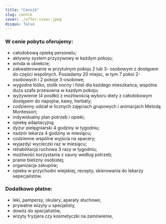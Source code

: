 ```yaml
---
title: "Cennik"
slug: cennik
cover: ./offer-cover.jpeg
disqus: false
---
```


### W cenie pobytu oferujemy:
- całodobową opiekę personelu;
- aktywny system przyzywowy w każdym pokoju;
- winda w obiekcie;
- zakwaterowanie w przytulnym pokoju 2 lub 3- osobowym z dostępem do części wspólnych. Posiadamy 20 miejsc, w tym 7 pokoi 2-osobowych i 2 pokoje 3-osobowe;
- wygodne łóżko, stolik nocny i fotel dla każdego mieszkańca, wspólna duża szafa przesuwna w każdym pokoju;
- wyżywienie (4 posiłki) z możliwością wyboru diety z całodobowym dostępem do napojów, kawy, herbaty;
- codzienny udział w licznych zajęciach grupowych i animacjach Metodą Montessori;
- indywidualny plan potrzeb i opieki;
- opiekę adaptacyjną;
- dyżur pielęgniarski 4 godziny w tygodniu;
- nadzór lekarza 4 godziny w miesiącu;
- codzienne wspólne wyjścia na spacery; 
- wyjazdy/ wycieczki raz w miesiącu;
- rehabilitacja ruchowa 3 razy w tygodniu;
- możliwość korzystania z sauny według potrzeb;
- pranie bielizny osobistej;
- organizacja zakupów;
- opieka w przychodni wiejskiej, recepty, skierowania do lekarzy sepecjalistów.

### Dodatkowo płatne:
- leki, pampersy, okulary, aparaty słuchowe,
- prywatne wizyty u specjalisty,
- dowóz do specjalistów,
- wizyty fryzjera czy kosmetyczki na zamówienie, 

